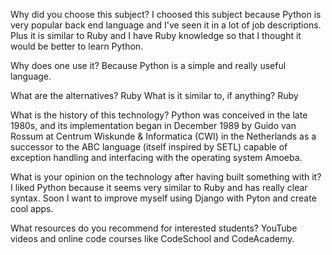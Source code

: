 Why did you choose this subject?
I choosed this subject because Python is very popular back end language and I've seen it in a lot of job descriptions. Plus it is similar to Ruby and I have Ruby knowledge so that I thought it would be better to learn Python.

Why does one use it?
Because Python is a simple and really useful language.

What are the alternatives? Ruby
What is it similar to, if anything? Ruby

What is the history of this technology?
Python was conceived in the late 1980s, and its implementation began in December 1989 by Guido van Rossum at Centrum Wiskunde & Informatica (CWI) in the Netherlands as a successor to the ABC language (itself inspired by SETL) capable of exception handling and interfacing with the operating system Amoeba.

What is your opinion on the technology after having built something with it?
I liked Python because it seems very similar to Ruby and has really clear syntax. Soon I want to improve myself using Django with Pyton and create cool apps.

What resources do you recommend for interested students?
YouTube videos and online code courses like CodeSchool and CodeAcademy.
